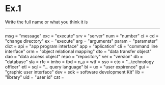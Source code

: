 # Ex.1 

Write the full name or what you think it is

----

msg = "message"
exc = "execute"
srv = "server"
num = "number"
ci = 
cd = "change directory"
ex = "execute"
arg = "arguments"
param = "parameter"
dict = 
api = "app program interface"
app = "aplication"
cli = "command line interface"
orm = "object relational mapping"
dto = "data transfer object"
dao = "data access object"
repo = "repository"
ver = "version"
db = "database"
sla = 
rfc = 
imho =
tbd =
n_a =
wtf =
sso =
cto = "...technology officer"
etl =
sql = "... query language"
bi =
ux = "user expirence"
gui = "graphic user interface"
dev = 
sdk = software development Kit"
lib = "library"
uid = "user id"
cat =
